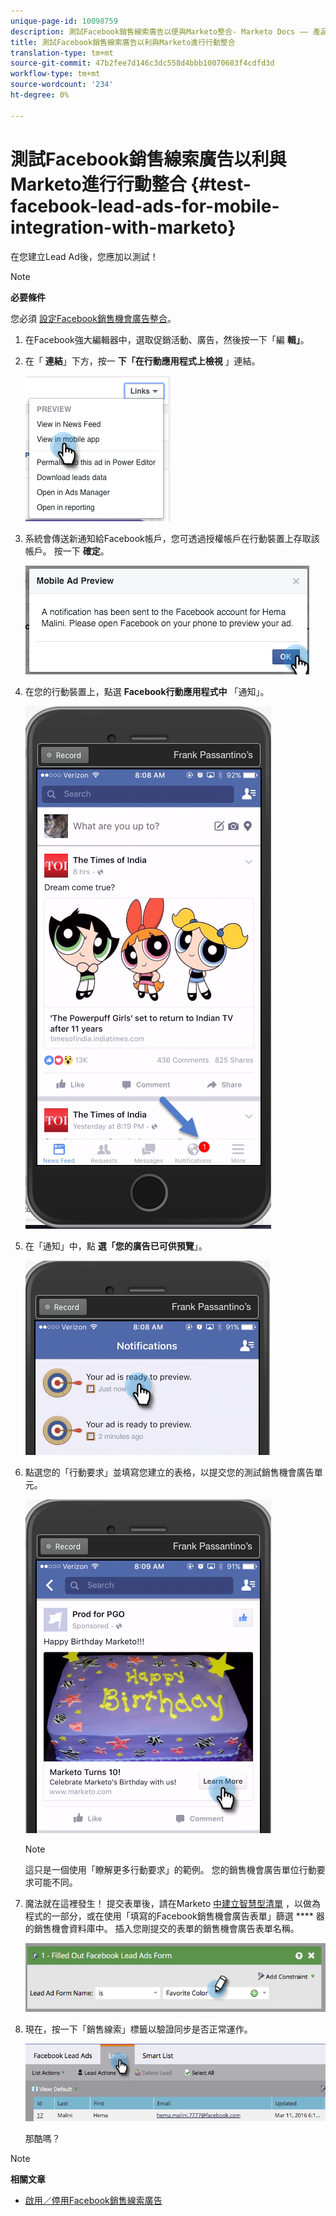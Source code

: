 ```yaml
---
unique-page-id: 10098759
description: 測試Facebook銷售線索廣告以便與Marketo整合- Marketo Docs —— 產品檔案
title: 測試Facebook銷售線索廣告以利與Marketo進行行動整合
translation-type: tm+mt
source-git-commit: 47b2fee7d146c3dc558d4bbb10070683f4cdfd3d
workflow-type: tm+mt
source-wordcount: '234'
ht-degree: 0%

---
```



# 測試Facebook銷售線索廣告以利與Marketo進行行動整合 {#test-facebook-lead-ads-for-mobile-integration-with-marketo}

在您建立Lead Ad後，您應加以測試！

>[!NOTE]
>
>**必要條件**
>
>您必須 [設定Facebook銷售機會廣告整合](set-up-facebook-lead-ads.md)。

1. 在Facebook強大編輯器中，選取促銷活動、廣告，然後按一下「編 **輯」**。
1. 在「 **連結**」下方，按一 **下「在行動應用程式上檢視** 」連結。

   ![](assets/image2016-5-13-15-3a2-3a38.png)

1. 系統會傳送新通知給Facebook帳戶，您可透過授權帳戶在行動裝置上存取該帳戶。 按一下 **確定**。

   ![](assets/image2016-3-11-8-3a35-3a7.png)

1. 在您的行動裝置上，點選 **Facebook行動應用程式中** 「通知」。

   ![](assets/image2016-3-11-8-3a38-3a35.png)

1. 在「通知」中，點 **選「您的廣告已可供預覽**」。

   ![](assets/image2016-3-11-8-3a41-3a59.png)

1. 點選您的「行動要求」並填寫您建立的表格，以提交您的測試銷售機會廣告單元。

   ![](assets/image2016-3-11-8-3a52-3a20.png)

   >[!NOTE]
   >
   >這只是一個使用「瞭解更多行動要求」的範例。 您的銷售機會廣告單位行動要求可能不同。

1. 魔法就在這裡發生！ 提交表單後，請在Marketo [中建立智慧型清單](../../../product-docs/core-marketo-concepts/smart-lists-and-static-lists/creating-a-smart-list/create-a-smart-list.md) ，以做為程式的一部分，或在使用「填寫的Facebook銷售機會廣告表單」篩選 **** 器的銷售機會資料庫中。 插入您剛提交的表單的銷售機會廣告表單名稱。

   ![](assets/image2016-3-11-8-3a59-3a34.png)

1. 現在，按一下「銷售線索」標籤以驗證同步是否正常運作。

   ![](assets/image2016-3-11-15-3a27-3a54.png)

   那酷嗎？

>[!NOTE]
>
>**相關文章**
>
>* [啟用／停用Facebook銷售線索廣告](set-up-facebook-lead-ads.md)

>



